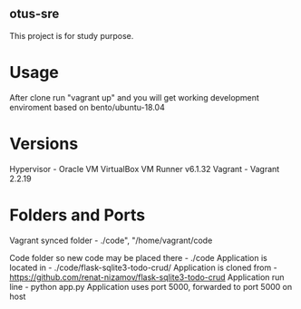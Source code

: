 ## otus-sre
This project is for study purpose.

# Usage
After clone run "vagrant up" and you will get working development enviroment based on bento/ubuntu-18.04

# Versions
Hypervisor - Oracle VM VirtualBox VM Runner v6.1.32
Vagrant - Vagrant 2.2.19

# Folders and Ports
Vagrant synced folder - ./code", "/home/vagrant/code

Code folder so new code may be placed there - ./code
Application is located in - ./code/flask-sqlite3-todo-crud/
Application is cloned from - https://github.com/renat-nizamov/flask-sqlite3-todo-crud
Application run line - python app.py
Application uses port 5000, forwarded to port 5000 on host
